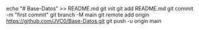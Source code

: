 
echo "# Base-Datos" >> README.md
git init
git add README.md
git commit -m "first commit"
git branch -M main
git remote add origin https://github.com/JVC0/Base-Datos.git
git push -u origin main
